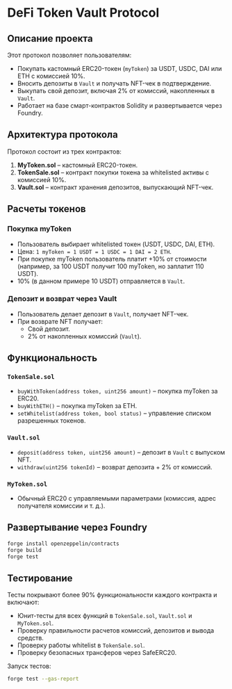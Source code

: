 # DeFi Token Vault Protocol

## Описание проекта
Этот протокол позволяет пользователям:
- Покупать кастомный ERC20-токен (`myToken`) за USDT, USDC, DAI или ETH с комиссией 10%.
- Вносить депозиты в `Vault` и получать NFT-чек в подтверждение.
- Выкупать свой депозит, включая 2% от комиссий, накопленных в `Vault`.
- Работает на базе смарт-контрактов Solidity и развертывается через Foundry.

## Архитектура протокола
Протокол состоит из трех контрактов:
1. **MyToken.sol** – кастомный ERC20-токен.
2. **TokenSale.sol** – контракт покупки токена за whitelisted активы с комиссией 10%.
3. **Vault.sol** – контракт хранения депозитов, выпускающий NFT-чек.

## Расчеты токенов
### Покупка myToken
- Пользователь выбирает whitelisted токен (USDT, USDC, DAI, ETH).
- Цена: `1 myToken = 1 USDT = 1 USDC = 1 DAI = 2 ETH`.
- При покупке myToken пользователь платит +10% от стоимости (например, за 100 USDT получит 100 myToken, но заплатит 110 USDT).
- 10% (в данном примере 10 USDT) отправляется в `Vault`.

### Депозит и возврат через Vault
- Пользователь делает депозит в `Vault`, получает NFT-чек.
- При возврате NFT получает:
  - Свой депозит.
  - 2% от накопленных комиссий (`Vault`).

## Функциональность
### `TokenSale.sol`
- `buyWithToken(address token, uint256 amount)` – покупка myToken за ERC20.
- `buyWithETH()` – покупка myToken за ETH.
- `setWhitelist(address token, bool status)` – управление списком разрешенных токенов.

### `Vault.sol`
- `deposit(address token, uint256 amount)` – депозит в `Vault` с выпуском NFT.
- `withdraw(uint256 tokenId)` – возврат депозита + 2% от комиссий.

### `MyToken.sol`
- Обычный ERC20 с управляемыми параметрами (комиссия, адрес получателя комиссии и т. д.).

## Развертывание через Foundry
```sh
forge install openzeppelin/contracts
forge build
forge test
```

## Тестирование
Тесты покрывают более 90% функциональности каждого контракта и включают:
- Юнит-тесты для всех функций в `TokenSale.sol`, `Vault.sol` и `MyToken.sol`.
- Проверку правильности расчетов комиссий, депозитов и вывода средств.
- Проверку работы whitelist в `TokenSale.sol`.
- Проверку безопасных трансферов через SafeERC20.

Запуск тестов:
```sh
forge test --gas-report
```

